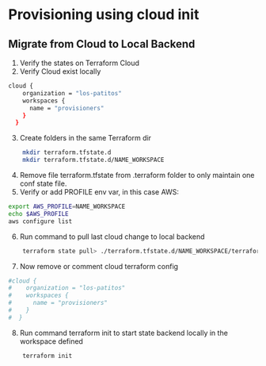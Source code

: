 # Provisioning using cloud init

## Migrate from Cloud to Local Backend
1. Verify the states on Terraform Cloud
2. Verify Cloud exist locally
```bash
cloud {
    organization = "los-patitos"
    workspaces {
      name = "provisioners"
    }
  }
```
3. Create folders in the same Terraform dir
```bash
    mkdir terraform.tfstate.d
    mkdir terraform.tfstate.d/NAME_WORKSPACE
```
4. Remove file terraform.tfstate from .terraform folder to only maintain one conf state file.
5.  Verify or add PROFILE env var, in this case AWS:
```bash
export AWS_PROFILE=NAME_WORKSPACE
echo $AWS_PROFILE
aws configure list  
```
6. Run command to pull last cloud change to local backend
```bash
    terraform state pull> ./terraform.tfstate.d/NAME_WORKSPACE/terraform.tfstate
``` 
7. Now remove or comment cloud terraform config
```bash
#cloud {
#    organization = "los-patitos"
#    workspaces {
#      name = "provisioners"
#    }
#  }
```
8. Run command terraform init to start state backend locally in the workspace defined
```bash
    terraform init
```
